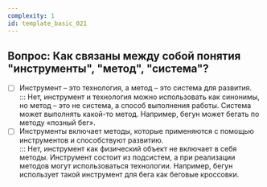 ```yaml
---
complexity: 1
id: template_basic_021
---
```

## Вопрос: Как связаны между собой понятия "инструменты", "метод", "система"?

- [ ] Инструмент – это технология, а метод – это система для развития.  
  ::: Нет, инструмент и технология можно использовать как синонимы, но метод – это не система, а способ выполнения работы. Система может выполнять какой-то метод. Например, бегун может бегать по методу «позный бег».  
- [ ] Инструменты включает методы, которые применяются с помощью инструментов и способствуют развитию.  
  ::: Нет, инструмент как физический объект не включает в себя методы. Инструмент состоит из подсистем, а при реализации методов могут использоваться технологии. Например, бегун использует такой инструмент для бега как беговые кроссовки.